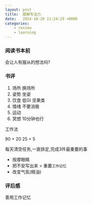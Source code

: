 ```yaml
---
layout: post
title:  图解专注力
date:   2024-10-20 11:24:29 +0800
categories: 
    - review
    - learning
---
```


### 阅读书本前

会让人有服从的想法吗?

### 书评

1. 场所 换场所
2. 姿势 坐姿
3. 饮食 低GI 坚果类
4. 情绪 不要消极
5. 运动
6. 冥想 10分钟也行

工作法

90 + 20
25 + 5

每天清空任务,一直排定,完成3件最重要的事

- 按摩眼睛
- 把不安写出来 > 重置`工作记忆`
- 改变气氛(精油)

### 评后感

善用工作记忆